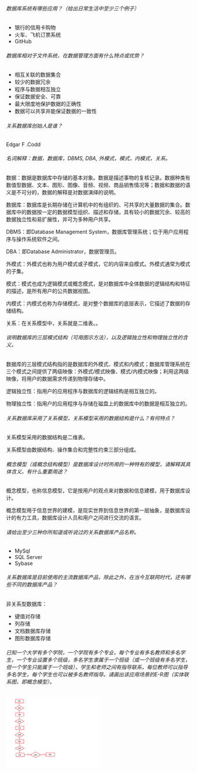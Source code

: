 ###### 数据库系统有哪些应用？（给出日常生活中至少三个例子）

- 银行的信用卡购物
- 火车、飞机订票系统
- GitHub

###### 数据库相对于文件系统，在数据管理方面有什么特点或优势？

- 相互关联的数据集合
- 较少的数据冗余
- 程序与数据相互独立
- 保证数据安全、可靠
- 最大限度地保护数据的正确性
- 数据可以共享并能保证数据的一致性

###### 关系数据库创始人是谁？

Edgar F .Codd

###### 名词解释：数据，数据库，DBMS, DBA, 外模式，模式，内模式，关系。

数据：数据是数据库中存储的基本对象。数据是描述事物的复核记录。数据种类有数值型数据、文本、图形、图像、音频、视频、商品销售情况等；数据和数据的语义是不可分的，数据的解释是对数据演绎的说明。

数据库：数据库是长期存储在计算机中的有组织的、可共享的大量数据的集合。数据库中的数据按一定的数据模型组织、描述和存储，具有较小的数据冗余、较高的数据独立性和易扩展性，并可为多种用户共享。

DBMS：即Database Management System，数据库管理系统；位于用户应用程序与操作系统软件之间。

DBA：即Database Administrator，数据管理员。

外模式：外模式也称为用户模式或子模式，它的内容来自模式。外模式通常为模式的子集。

模式：模式也成为逻辑模式或概念模式，是对数据库中全体数据的逻辑结构和特征的描述，是所有用户的公共数据视图。

内模式：内模式也称为存储模式，是对整个数据库的底层表示，它描述了数据的存储结构。

关系：在关系模型中，关系就是二维表。。

###### 说明数据库的三层模式结构（可用图示方法），以及逻辑独立性和物理独立性的含义。

数据库的三层模式结构指的是数据库的外模式、模式和内模式；数据库管理系统在三个模式之间提供了两级映像：外模式/模式映像、模式/内模式映像；利用这两级映像，将用户的数据需求传递到物理存储中。

逻辑独立性：指用户的应用程序与数据库的逻辑结构是相互独立的。 

物理独立性：指用户的应用程序与存储在磁盘上的数据库中的数据是相互独立的。

###### 关系数据库采用了关系模型，关系模型采用的数据结构是什么？有何特点？

关系模型采用的数据结构是二维表。

关系模型由数据结构、操作集合和完整性约束三部分组成。

###### 概念模型（或概念结构模型）是数据库设计时所用的一种特有的模型，请解释其具体含义。有什么重要用途？

概念模型，也称信息模型，它是按用户的观点来对数据和信息建模，用于数据库设计。

概念模型用于信息世界的建模，是现实世界到信息世界的第一层抽象，是数据库设计的有力工具，数据库设计人员和用户之间进行交流的语言。

###### 请给出至少三种你所知道或听说过的关系数据库产品名称。

- MySql
- SQL Server
- Sybase

###### 关系数据库是目前使用的主流数据库产品，除此之外，在当今互联网时代，还有哪些不同的数据库产品？

非关系型数据库：

- 键值对存储
- 列存储
- 文档数据库存储
- 图形数据库存储

###### 已知一个大学有多个学院，一个学院有多个专业，每个专业有多名教师和多名学生，一个专业设置多个班级，多名学生隶属于一个班级（或一个班级有多名学生，但一个学生只能属于一个班级），学生和老师之间有指导联系，每位教师可以指导多名学生，每个学生也可以被多名教师指导。请画出该应用场景的E-R图（实体联系图，即概念模型）。

<img src="%E8%AE%A1%E7%A7%911906%E8%AE%B8%E5%BF%97%E8%B1%AA2019010093.assets/E-R.png" alt="E-R" style="zoom: 25%;" />

